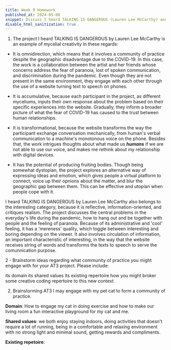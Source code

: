 ```yaml
---
title: Week 9 Homework 
published_at: 2024-05-08
snippet: Discuss I heard TALKING IS DANGEROUS (Lauren Lee McCarthy) and brainstorm AT3
disable_html_sanitization: true
---
```


1. The project I heard TALKING IS DANGEROUS by Lauren Lee McCarthy is an example of mycelial creativity in these regards:

- It is omnidirection, which means that it involves a community of practice despite the geographic disadvantage due to the COVID-19. In this case, the work is a collaboration between the artist and her friends whose concerns address the fear of paranoia, lost of spoken communication, and discrimination during the pandemic. Even though they are not present in the same environment, they engage with each other through the use of a website turning text to speech on phones.

- It is accumulative, because each participant in the project, as different myceliums, inputs their own response about the problem based on their specific experiences into the website. Gradually, they inform a broader picture of what the fear of COVID-19 has caused to the trust between human relationships.

- It is transformational, because the website transforms the way the participant exchange conversation mechanically, from human's verbal communication to a machine's monotonous voice on the phone. Besides that, the work intrigues thoughts about what made us ***humans*** if we are not able to use our voice, and makes me rethink about my relationship with digital devices.

- It has the potential of producing fruiting bodies. Though being somewhat dystopian, the project explores an alternative way of expressing ideas and emotion, which gives people a virtual platform to connect, voice up their opnions about the matter, and blur the geographic gap between them. This can be effective and utopian when people cope with it.

I heard TALKING IS DANGEROUS by Lauren Lee McCarthy also belongs to the interesting category, because it is reflective, information-oriented, and critiques realism. The project discusses the central problems in the everyday's life during the pandemic, how to hang out and be together with people and the feeling of paranoia. Because of its administrative and 'cool' feeling, it has a 'mereness' quality, which toggle between interesting and boring depending on the viewer. It also involves circulation of information, an important characteristic of interesting, in the way that the website receives string of words and transforms the texts to speech to serve the comunnication purpose.

2 - Brainstorm ideas regarding what community of practice you might engage with for your AT3 project.  Please include:

its domain
its shared values
its existing repertoire
how you might broker some creative coding repertoire to this new context

2. Brainstorming AT3
I may engage with my pet cat to form a community of practice.

**Domain**: How to engage my cat in doing exercise and how to make our living room a fun interactive playground for my cat and me.

**Shared values**: we both enjoy staying indoors, doing activities that doesn't require a lot of running, being in a comfortable and relaxing environment with no strong light and  minimal sound, getting rewards and compliments.

**Existing repetoire**: 


